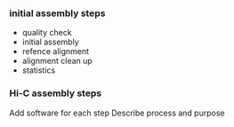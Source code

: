 
### initial assembly steps 
* quality check
* initial assembly
* refence alignment
* alignment clean up
* statistics

### Hi-C assembly steps

Add software for each step
Describe process and purpose